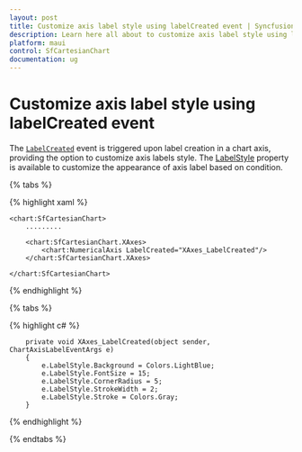 ```yaml
---
layout: post
title: Customize axis label style using labelCreated event | Syncfusion
description: Learn here all about to customize axis label style using labelCreated event in SfCartesianChart in Syncfusion .NET MAUI Chart (SfCartesianChart) control.
platform: maui
control: SfCartesianChart
documentation: ug
---
```


# Customize axis label style using labelCreated event

The [`LabelCreated`]() event is triggered upon label creation in a chart axis, providing the option to customize axis labels style.
The [LabelStyle]() property is available to customize the appearance of axis label based on condition.

{% tabs %}

{% highlight xaml %}

    <chart:SfCartesianChart>
        .........

        <chart:SfCartesianChart.XAxes>
            <chart:NumericalAxis LabelCreated="XAxes_LabelCreated"/>
        </chart:SfCartesianChart.XAxes>

    </chart:SfCartesianChart>

{% endhighlight %}

{% tabs %}

{% highlight c# %}

        private void XAxes_LabelCreated(object sender, ChartAxisLabelEventArgs e)
        {
            e.LabelStyle.Background = Colors.LightBlue;
            e.LabelStyle.FontSize = 15;
            e.LabelStyle.CornerRadius = 5;
            e.LabelStyle.StrokeWidth = 2;
            e.LabelStyle.Stroke = Colors.Gray;            
        }
    
{% endhighlight  %}

{% endtabs %}
